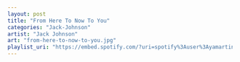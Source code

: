 ```yaml
---
layout: post
title: "From Here To Now To You"
categories: "Jack-Johnson"
artist: "Jack Johnson"
art: "from-here-to-now-to-you.jpg"
playlist_uri: "https://embed.spotify.com/?uri=spotify%3Auser%3Ayamartino%3Aplaylist%3A5AjT6QPm25NxCpW23EsIXi"
---
```

